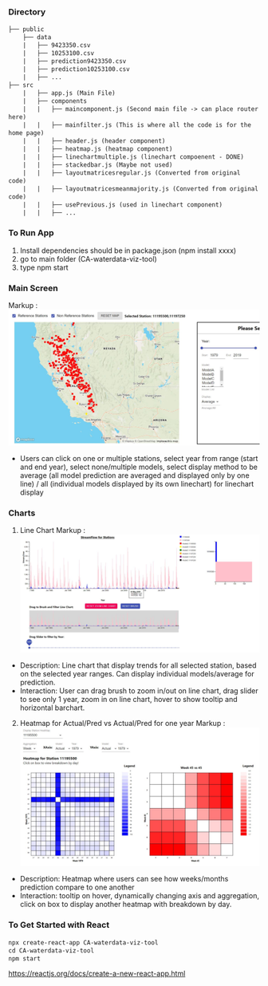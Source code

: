 ### Directory
```
├── public
    ├── data
    |   ├── 9423350.csv
    |   ├── 10253100.csv
    |   ├── prediction9423350.csv
    |   ├── prediction10253100.csv
    |   ├── ...
├── src
    |   ├── app.js (Main File)
    |   ├── components
    |   |   ├── maincomponent.js (Second main file -> can place router here)
    |   |   ├── mainfilter.js (This is where all the code is for the home page)
    |   |   ├── header.js (header component)
    |   |   ├── heatmap.js (heatmap component)
    |   |   ├── linechartmultiple.js (linechart compoenent - DONE)
    |   |   ├── stackedbar.js (Maybe not used)
    |   |   ├── layoutmatricesregular.js (Converted from original code)
    |   |   ├── layoutmatricesmeanmajority.js (Converted from original code)
    |   |   ├── usePrevious.js (used in linechart component)
    |   |   ├── ...
```

### To Run App
1. Install dependencies should be in package.json (npm install xxxx)
2. go to main folder (CA-waterdata-viz-tool)
3. type npm start

### Main Screen
Markup : ![picture alt](https://github.com/jsantoso2/CA-waterdata-viz-tool/blob/main/screenshots/mapinterface.JPG)
- Users can click on one or multiple stations, select year from range (start and end year), select none/multiple models, select display method to be average (all model prediction are averaged and displayed only by one line) / all (individual models displayed by its own linechart) for linechart display

### Charts
1. Line Chart
Markup : ![picture alt](https://github.com/jsantoso2/CA-waterdata-viz-tool/blob/main/screenshots/linechart.JPG)
- Description: Line chart that display trends for all selected station, based on the selected year ranges. Can display individual models/average for prediction.
- Interaction: User can drag brush to zoom in/out on line chart, drag slider to see only 1 year, zoom in on line chart, hover to show tooltip and horizontal barchart.

2. Heatmap for Actual/Pred vs Actual/Pred for one year
Markup : ![picture alt](https://github.com/jsantoso2/CA-waterdata-viz-tool/blob/main/screenshots/heatmap.JPG)
- Description: Heatmap where users can see how weeks/months prediction compare to one another 
- Interaction: tooltip on hover, dynamically changing axis and aggregation, click on box to display another heatmap with breakdown by day. 

### To Get Started with React
```
npx create-react-app CA-waterdata-viz-tool
cd CA-waterdata-viz-tool
npm start
```
https://reactjs.org/docs/create-a-new-react-app.html
